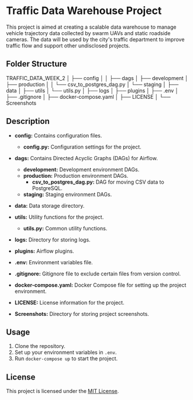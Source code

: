 # Traffic Data Warehouse Project

This project is aimed at creating a scalable data warehouse to manage vehicle trajectory data collected by swarm UAVs and static roadside cameras. The data will be used by the city's traffic department to improve traffic flow and support other undisclosed projects.

## Folder Structure

TRAFFIC_DATA_WEEK_2
│
├── config
│ 
│
├── dags
│ ├── development
│ ├── production
│ │ └── csv_to_postgres_dag.py
│ └── staging
│
├── data
│
├── utils
│ └── utils.py
│
├── logs
│
├── plugins
│
├── .env
│
├── .gitignore
│
├── docker-compose.yaml
│
├── LICENSE
│
└── Screenshots

## Description

- **config:** Contains configuration files.
  - **config.py:** Configuration settings for the project.

- **dags:** Contains Directed Acyclic Graphs (DAGs) for Airflow.
  - **development:** Development environment DAGs.
  - **production:** Production environment DAGs.
    - **csv_to_postgres_dag.py:** DAG for moving CSV data to PostgreSQL.
  - **staging:** Staging environment DAGs.

- **data:** Data storage directory.

- **utils:** Utility functions for the project.
  - **utils.py:** Common utility functions.

- **logs:** Directory for storing logs.

- **plugins:** Airflow plugins.

- **.env:** Environment variables file.

- **.gitignore:** Gitignore file to exclude certain files from version control.

- **docker-compose.yaml:** Docker Compose file for setting up the project environment.

- **LICENSE:** License information for the project.

- **Screenshots:** Directory for storing project screenshots.

## Usage

1. Clone the repository.
2. Set up your environment variables in `.env`.
3. Run `docker-compose up` to start the project.

## License

This project is licensed under the [MIT License](LICENSE).
